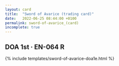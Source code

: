 ```yaml
---
layout: card
title:  "Sword of Avarice (trading card)"
date:   2022-06-25 08:44:00 +0100
permalink: sword-of-avarice_(card)
incomplete: true
---
```


## DOA 1st &middot; EN-064 R

{% include templates/sword-of-avarice-doa1e.html %}